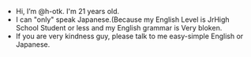 -  Hi, I’m @h-otk. I'm 21 years old.
- I can "only" speak Japanese.(Because my English Level is JrHigh School Student or less and my English grammar is Very bloken.
- If you are very kindness guy, please talk to me easy-simple English or Japanese.
<!---
h-otk/h-otk is a ✨ special ✨ repository because its `README.md` (this file) appears on your GitHub profile.
You can click the Preview link to take a look at your changes.
--->
